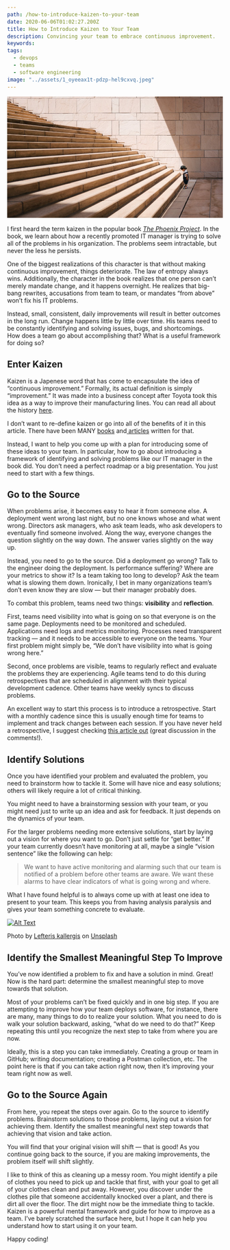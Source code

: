 ```yaml
---
path: /how-to-introduce-kaizen-to-your-team
date: 2020-06-06T01:02:27.200Z
title: How to Introduce Kaizen to Your Team
description: Convincing your team to embrace continuous improvement.
keywords:
tags: 
  - devops
  - teams
  - software engineering
image: "../assets/1_oyeeax1t-pdzp-hel9cxvq.jpeg"
---
```

![small child looking at daunting steps](../assets/1_oyeeax1t-pdzp-hel9cxvq.jpeg "Photo by Jukan Tateisi on Unsplash")

I first heard the term kaizen in the popular book *[The Phoenix Project](https://www.amazon.com/Phoenix-Project-DevOps-Helping-Business/dp/0988262592)*. In the book, we learn about how a recently promoted IT manager is trying to solve all of the problems in his organization. The problems seem intractable, but never the less he persists.

One of the biggest realizations of this character is that without making continuous improvement, things deteriorate. The law of entropy always wins. Additionally, the character in the book realizes that one person can’t merely mandate change, and it happens overnight. He realizes that big-bang rewrites, accusations from team to team, or mandates “from above” won’t fix his IT problems.

Instead, small, consistent, daily improvements will result in better outcomes in the long run. Change happens little by little over time. His teams need to be constantly identifying and solving issues, bugs, and shortcomings.\
How does a team go about accomplishing that? What is a useful framework for doing so?

## [](https://dev.to/dangoslen/how-to-introduce-kaizen-to-your-team-355d#enter-kaizen)Enter Kaizen

Kaizen is a Japenese word that has come to encapsulate the idea of “continuous improvement.” Formally, its actual definition is simply “improvement.” It was made into a business concept after Toyota took this idea as a way to improve their manufacturing lines. You can read all about the history [here](https://www.kanbanchi.com/what-is-kaizen).

I don’t want to re-define kaizen or go into all of the benefits of it in this article. There have been MANY [books](https://www.amazon.com/Phoenix-Project-DevOps-Helping-Business/dp/0988262592) and[ articles](https://simpleprogrammer.com/kaizen-developers/) written for that.

Instead, I want to help you come up with a plan for introducing some of these ideas to your team. In particular, how to go about introducing a framework of identifying and solving problems like our IT manager in the book did. You don’t need a perfect roadmap or a big presentation. You just need to start with a few things.

## [](https://dev.to/dangoslen/how-to-introduce-kaizen-to-your-team-355d#go-to-the-source)Go to the Source

When problems arise, it becomes easy to hear it from someone else. A deployment went wrong last night, but no one knows whose and what went wrong. Directors ask managers, who ask team leads, who ask developers to eventually find someone involved. Along the way, everyone changes the question slightly on the way down. The answer varies slightly on the way up.

Instead, you need to go to the source. Did a deployment go wrong? Talk to the engineer doing the deployment. Is performance suffering? Where are your metrics to show it? Is a team taking too long to develop? Ask the team what is slowing them down. Ironically, I bet in many organizations team’s don’t even know they are slow — but their manager probably does.

To combat this problem, teams need two things: **visibility** and **reflection**.

First, teams need visibility into what is going on so that everyone is on the same page. Deployments need to be monitored and scheduled. Applications need logs and metrics monitoring. Processes need transparent tracking — and it needs to be accessible to everyone on the teams. Your first problem might simply be, “We don’t have visibility into what is going wrong here.”

Second, once problems are visible, teams to regularly reflect and evaluate the problems they are experiencing. Agile teams tend to do this during retrospectives that are scheduled in alignment with their typical development cadence. Other teams have weekly syncs to discuss problems.

An excellent way to start this process is to introduce a retrospective. Start with a monthly cadence since this is usually enough time for teams to implement and track changes between each session. If you have never held a retrospective, I suggest checking [this article out](https://www.thoughtworks.com/insights/blog/5-things-you-need-know-facilitate-retrospective) (great discussion in the comments!).

## [](https://dev.to/dangoslen/how-to-introduce-kaizen-to-your-team-355d#identify-solutions)Identify Solutions

Once you have identified your problem and evaluated the problem, you need to brainstorm how to tackle it. Some will have nice and easy solutions; others will likely require a lot of critical thinking.

You might need to have a brainstorming session with your team, or you might need just to write up an idea and ask for feedback. It just depends on the dynamics of your team.

For the larger problems needing more extensive solutions, start by laying out a vision for where you want to go. Don’t just settle for “get better.” If your team currently doesn’t have monitoring at all, maybe a single “vision sentence” like the following can help:

> We want to have active monitoring and alarming such that our team is notified of a problem before other teams are aware. We want these alarms to have clear indicators of what is going wrong and where.

What I have found helpful is to always come up with at least one idea to present to your team. This keeps you from having analysis paralysis and gives your team something concrete to evaluate.

[![Alt Text](https://res.cloudinary.com/practicaldev/image/fetch/s--RaodFtbX--/c_limit%2Cf_auto%2Cfl_progressive%2Cq_auto%2Cw_880/https://dev-to-uploads.s3.amazonaws.com/i/qpekjlzgft6q3kq270rb.jpeg)](https://res.cloudinary.com/practicaldev/image/fetch/s--RaodFtbX--/c_limit%2Cf_auto%2Cfl_progressive%2Cq_auto%2Cw_880/https://dev-to-uploads.s3.amazonaws.com/i/qpekjlzgft6q3kq270rb.jpeg)

Photo by [Lefteris kallergis](https://unsplash.com/@lefterisk?utm_source=unsplash&utm_medium=referral&utm_content=creditCopyText) on [Unsplash](https://unsplash.com/s/photos/step?utm_source=unsplash&utm_medium=referral&utm_content=creditCopyText)

## [](https://dev.to/dangoslen/how-to-introduce-kaizen-to-your-team-355d#identify-the-smallest-meaningful-step-to-improve)Identify the Smallest Meaningful Step To Improve

You’ve now identified a problem to fix and have a solution in mind. Great! Now is the hard part: determine the smallest meaningful step to move towards that solution.

Most of your problems can’t be fixed quickly and in one big step. If you are attempting to improve how your team deploys software, for instance, there are many, many things to do to realize your solution. What you need to do is walk your solution backward, asking, “what do we need to do that?” Keep repeating this until you recognize the next step to take from where you are now.

Ideally, this is a step you can take immediately. Creating a group or team in GitHub; writing documentation; creating a Postman collection, etc. The point here is that if you can take action right now, then it’s improving your team right now as well.

## [](https://dev.to/dangoslen/how-to-introduce-kaizen-to-your-team-355d#go-to-the-source-again)Go to the Source Again

From here, you repeat the steps over again. Go to the source to identify problems. Brainstorm solutions to those problems, laying out a vision for achieving them. Identify the smallest meaningful next step towards that achieving that vision and take action.

You will find that your original vision will shift — that is good! As you continue going back to the source, if you are making improvements, the problem itself will shift slightly.

I like to think of this as cleaning up a messy room. You might identify a pile of clothes you need to pick up and tackle that first, with your goal to get all of your clothes clean and put away. However, you discover under the clothes pile that someone accidentally knocked over a plant, and there is dirt all over the floor. The dirt might now be the immediate thing to tackle.\
Kaizen is a powerful mental framework and guide for how to improve as a team. I’ve barely scratched the surface here, but I hope it can help you understand how to start using it on your team.

Happy coding!